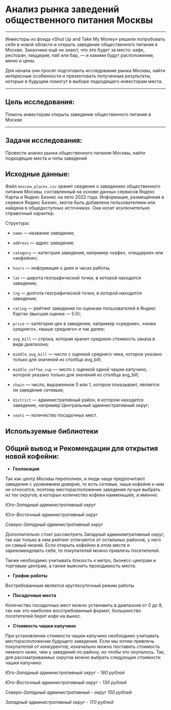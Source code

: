 # Анализ рынка заведений общественного питания Москвы

_____

Инвесторы из фонда «Shut Up and Take My Money» решили попробовать себя в новой области и открыть заведение общественного питания в Москве. Заказчики ещё не знают, что это будет за место: кафе, ресторан, пиццерия, паб или бар, — и какими будут расположение, меню и цены.

Для начала они просят подготовить исследование рынка Москвы, найти интересные особенности и презентовать полученные результаты, которые в будущем помогут в выборе подходящего инвесторам места.
_____
## Цель исследования:

Помочь инвесторам открыть заведение общественного питания в Москве
    
_____
## Задачи исследования:

Провести анализ рынка общественного питания Москвы, найти подходящие места и типы заведений

## Исходные данные:

Файл `moscow_places.csv` хранит сведения о заведениях общественного питания Москвы, составленный на основе данных сервисов Яндекс Карты и Яндекс Бизнес на лето 2022 года. Информация, размещённая в сервисе Яндекс Бизнес, могла быть добавлена пользователями или найдена в общедоступных источниках. Она носит исключительно справочный характер.

Структура:

- `name` — название заведения;

- `address` — адрес заведения;

- `category` — категория заведения, например «кафе», «пиццерия» или «кофейня»;

- `hours` — информация о днях и часах работы;

- `lat` — широта географической точки, в которой находится заведение;

- `lng` — долгота географической точки, в которой находится заведение;

- `rating` — рейтинг заведения по оценкам пользователей в Яндекс Картах (высшая оценка — 5.0);

- `price` — категория цен в заведении, например «средние», «ниже среднего», «выше среднего» и так далее;

- `avg_bill` — строка, которая хранит среднюю стоимость заказа в виде диапазона;

- `middle_avg_bill` — число с оценкой среднего чека, которое указано только для значений из столбца avg_bill;

- `middle_coffee_cup` — число с оценкой одной чашки капучино, которое указано только для значений из столбца avg_bill;

- `chain` — число, выраженное 0 или 1, которое показывает, является ли заведение сетевым;

- `district` — административный район, в котором находится заведение, например Центральный административный округ;

- `seats` — количество посадочных мест.

## Используемые библиотеки

## Общий вывод и Рекомендации для открытия новой кофейни:

- **Геолокация** 

Так как центр Москвы переполнен, и люди чаще предпочитают заведения с уровневнем доверия, то есть сетевые, наша кофейня к ним не относится, поэтому месторасположение заведения лучше выбрать из тех округов, в которых количество кофеен наименьшее, а именно: 
    
*Юго-Западный административный округ*	
    
*Юго-Восточный административный округ*	
    
*Северо-Западный административный округ*

Дополнительно стоит рассмотреть Западный админимтративный округ, так как только в нем рейтинг отличается от остальных районов, у него он самый низкий. Если открыть кофейню в этом месте и зарекомендовать себя, то покупателей можно привлечь посетителей.

Также необходимо учитывать близость к метро, бизнесс-центрам и торговым центрам, а также выяснить проходимость места.

- **График работы**

Востребованным является круглосуточный режим работы

- **Посадочные места**

Количество посадочных мест можно установить в диапазоне от 0 до 8, так как это наиболее восстребованный формат, большинство посетителей берет кофе на вынос.

- **Стоимость чашки капучино**

При установлении стоимости чашки капучино необходимо учитывать месторасположение будущего заведения. Если мы хотим привлечь покупателей от конкурентов, изначально можно поставить стоимость немного ниже, чем у заведений по району, но чтобы это окупалось. Так, для рассматриваемых округов можно выбрать следующие стоимости чашки капучино:

*Юго-Западный административный округ - 180 рублей*	
    
*Юго-Восточный административный округ - 130 рублей*	
    
*Северо-Западный административный - округ 150 рублей*

*Западный административный округ - 170 рублей*

